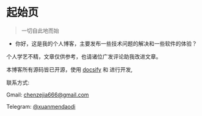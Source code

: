 # 起始页

> 一切自此地而始

- 你好，这是我的个人博客，主要发布一些技术问题的解决和一些软件的体验？

个人学艺不精，文章仅供参考，也请诸位广发评论助我改进文章。

本博客所有源码皆已开源，使用 [docsify](https://docsify.js.org/#/) 和 进行开发,

联系方式:

Gmail: chenzejia666@gmail.com

Telegram: [@xuanmendaodi](https://t.me/xuanmendaodi)